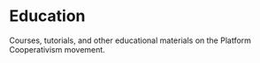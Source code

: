 # Education

Courses, tutorials, and other educational materials on the Platform Cooperativism movement. 

